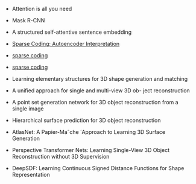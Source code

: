 - Attention is all you need

- Mask R-CNN

- A structured self-attentive sentence embedding

- [Sparse Coding: Autoencoder Interpretation](https://www.cnblogs.com/tornadomeet/archive/2013/04/13/3018393.html)
- [sparse coding](https://www.cnblogs.com/tornadomeet/archive/2013/04/13/3018393.html)
- [sparse coding](http://ufldl.stanford.edu/tutorial/unsupervised/SparseCoding/)


- Learning elementary structures for 3D shape generation and matching
- A unified approach for single and multi-view 3D ob- ject reconstruction
- A point set generation network for 3D object reconstruction from a single image
- Hierarchical surface prediction for 3D object reconstruction
- AtlasNet: A Papier-Maˆche ́ Approach to Learning 3D Surface Generation

- Perspective Transformer Nets: Learning Single-View 3D Object Reconstruction without 3D Supervision

- DeepSDF: Learning Continuous Signed Distance Functions for Shape Representation
